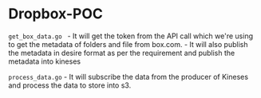 # Dropbox-POC

`get_box_data.go `
    - It will get the token from the API call which we're using to get the metadata of folders and file from box.com. 
    - It will also publish the metadata in desire format as per the requirement and publish the metadata into kineses

`process_data.go` 
    - It will subscribe the data from the producer of Kineses and process the data to store into s3.
